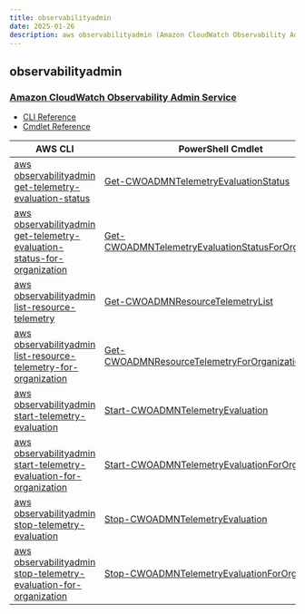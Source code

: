 ```yaml
---
title: observabilityadmin
date: 2025-01-26
description: aws observabilityadmin (Amazon CloudWatch Observability Admin Service) command/cmdlet list.
---
```


## observabilityadmin

### [Amazon CloudWatch Observability Admin Service](https://aws.amazon.com/cloudwatch/)

* [CLI Reference](https://awscli.amazonaws.com/v2/documentation/api/latest/reference/observabilityadmin/index.html)
* [Cmdlet Reference](https://docs.aws.amazon.com/powershell/latest/reference/items/ObservabilityAdmin_cmdlets.html)

|AWS CLI|PowerShell Cmdlet|
|----|----|
|[aws observabilityadmin get-telemetry-evaluation-status](https://awscli.amazonaws.com/v2/documentation/api/latest/reference/observabilityadmin/get-telemetry-evaluation-status.html)|[Get-CWOADMNTelemetryEvaluationStatus](https://docs.aws.amazon.com/powershell/latest/reference/items/Get-CWOADMNTelemetryEvaluationStatus.html)|
|[aws observabilityadmin get-telemetry-evaluation-status-for-organization](https://awscli.amazonaws.com/v2/documentation/api/latest/reference/observabilityadmin/get-telemetry-evaluation-status-for-organization.html)|[Get-CWOADMNTelemetryEvaluationStatusForOrganization](https://docs.aws.amazon.com/powershell/latest/reference/items/Get-CWOADMNTelemetryEvaluationStatusForOrganization.html)|
|[aws observabilityadmin list-resource-telemetry](https://awscli.amazonaws.com/v2/documentation/api/latest/reference/observabilityadmin/list-resource-telemetry.html)|[Get-CWOADMNResourceTelemetryList](https://docs.aws.amazon.com/powershell/latest/reference/items/Get-CWOADMNResourceTelemetryList.html)|
|[aws observabilityadmin list-resource-telemetry-for-organization](https://awscli.amazonaws.com/v2/documentation/api/latest/reference/observabilityadmin/list-resource-telemetry-for-organization.html)|[Get-CWOADMNResourceTelemetryForOrganizationList](https://docs.aws.amazon.com/powershell/latest/reference/items/Get-CWOADMNResourceTelemetryForOrganizationList.html)|
|[aws observabilityadmin start-telemetry-evaluation](https://awscli.amazonaws.com/v2/documentation/api/latest/reference/observabilityadmin/start-telemetry-evaluation.html)|[Start-CWOADMNTelemetryEvaluation](https://docs.aws.amazon.com/powershell/latest/reference/items/Start-CWOADMNTelemetryEvaluation.html)|
|[aws observabilityadmin start-telemetry-evaluation-for-organization](https://awscli.amazonaws.com/v2/documentation/api/latest/reference/observabilityadmin/start-telemetry-evaluation-for-organization.html)|[Start-CWOADMNTelemetryEvaluationForOrganization](https://docs.aws.amazon.com/powershell/latest/reference/items/Start-CWOADMNTelemetryEvaluationForOrganization.html)|
|[aws observabilityadmin stop-telemetry-evaluation](https://awscli.amazonaws.com/v2/documentation/api/latest/reference/observabilityadmin/stop-telemetry-evaluation.html)|[Stop-CWOADMNTelemetryEvaluation](https://docs.aws.amazon.com/powershell/latest/reference/items/Stop-CWOADMNTelemetryEvaluation.html)|
|[aws observabilityadmin stop-telemetry-evaluation-for-organization](https://awscli.amazonaws.com/v2/documentation/api/latest/reference/observabilityadmin/stop-telemetry-evaluation-for-organization.html)|[Stop-CWOADMNTelemetryEvaluationForOrganization](https://docs.aws.amazon.com/powershell/latest/reference/items/Stop-CWOADMNTelemetryEvaluationForOrganization.html)|

